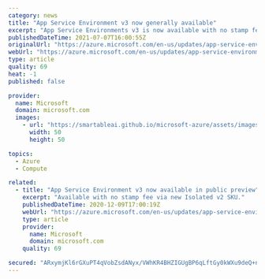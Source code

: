 ```yaml
---
category: news
title: "App Service Environment v3 now generally available"
excerpt: "App Service Environments v3 is now available with no stamp fee and a simplified deployment experience for isolated workloads."
publishedDateTime: 2021-07-07T16:00:55Z
originalUrl: "https://azure.microsoft.com/en-us/updates/app-service-environment-v3-now-generally-available/"
webUrl: "https://azure.microsoft.com/en-us/updates/app-service-environment-v3-now-generally-available/"
type: article
quality: 69
heat: -1
published: false

provider:
  name: Microsoft
  domain: microsoft.com
  images:
    - url: "https://smartableai.github.io/microsoft-azure/assets/images/organizations/microsoft.com-50x50.jpg"
      width: 50
      height: 50

topics:
  - Azure
  - Compute

related:
  - title: "App Service Environment v3 now available in public preview"
    excerpt: "Available with no stamp fee via new Isolated v2 SKU."
    publishedDateTime: 2020-12-09T17:00:19Z
    webUrl: "https://azure.microsoft.com/en-us/updates/app-service-environment-v3-now-available-in-public-preview/"
    type: article
    provider:
      name: Microsoft
      domain: microsoft.com
    quality: 69

secured: "ARxymjKl6rGXuPT4qVobZsdANyx/VWhKR4BHZIGUgBP6qLftGy0kWXu9deQ+nuIN/RzW0wMQpi8SQNFyA3bs50VvdV8bE1cgQ+o0dQyYUlc7UTXLyflWOLCE3c2n/sUgjCjMYg5HP5+f+TIvcM4oKtMKVUSzaUiJuP4k6XQXaMI0cTVUiyJ08Mw1hr5NpRUq1+qWoL0nCfT2I8rFhXilz0ws+IvB+dOYx6TDyd/B88CqwJiDB4fLLT69PK+y6JVjHaRrJ7gcLfOsUQx7XOYoJ7uGR4xEc2MlnohsbOhYn8UxPXcf+Dy0MRmRqB5/uvINyUhEbDI2VyO63koEtDLei5IPYv01U0hvwC2j7FRYZqo=;UWJ09Mcn13VLqLQwYh2g+A=="
---
```


